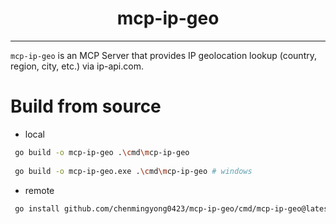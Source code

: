 # 
<h1 align="center">
  mcp-ip-geo
</h1>

---

`mcp-ip-geo` is an MCP Server that provides IP geolocation lookup (country, region, city, etc.) via ip-api.com.

# Build from source

- local

```bash
 go build -o mcp-ip-geo .\cmd\mcp-ip-geo
 
 go build -o mcp-ip-geo.exe .\cmd\mcp-ip-geo # windows
```

- remote

```bash
 go install github.com/chenmingyong0423/mcp-ip-geo/cmd/mcp-ip-geo@latest
```